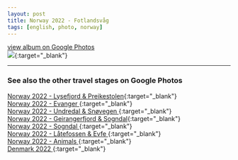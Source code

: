 ```yaml
---
layout: post
title: Norway 2022 - Fotlandsvåg
tags: [english, photo, norway]
---
```

[view album on Google Photos  
![](https://lh3.googleusercontent.com/pw/AIL4fc_aA52XUWjbSnGRri0yFQ2Wx1hlQNw2g33pCAMnsmZKZ7mWsS666KwDgfuX88Bv7HgDf5KNbR1AjQH-XEMdKXjJ2pBR83tI5en4Ca-aRDcIkvzAsISJ2U5rI_cbLviFgzgMCrQz6MEpy6_c1XgLkLo=w400)](https://photos.app.goo.gl/ZtGUhVk9HvR7Bje87){:target="_blank"}

----

### See also the other travel stages on Google Photos ###

[Norway 2022 - Lysefjord & Preikestolen](https://photos.app.goo.gl/KFk7nh94iYgZD5nF6){:target="_blank"}  
[Norway 2022 - Evanger                 ](https://photos.app.goo.gl/UcD6Q3esT4cknDaX6){:target="_blank"}  
[Norway 2022 - Undredal & Snøvegen     ](https://photos.app.goo.gl/tKEDGeyup9hZAncc8){:target="_blank"}  
[Norway 2022 - Geirangerfjord & Sogndal](https://photos.app.goo.gl/XSZTLNBCybPZB149A){:target="_blank"}  
[Norway 2022 - Sogndal                 ](https://photos.app.goo.gl/BfjaD1wHZrbJxKNK9){:target="_blank"}  
[Norway 2022 - Låtefossen & Evfe       ](https://photos.app.goo.gl/8GTZRshU5EjyTfQy7){:target="_blank"}  
[Norway 2022 - Animals                 ](https://photos.app.goo.gl/RB7pLjEWRueGnWjK7){:target="_blank"}  
[Denmark 2022                          ](https://photos.app.goo.gl/mqs97QQr4RvZr9UP7){:target="_blank"}  
